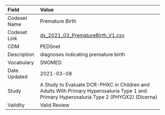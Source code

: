 |Field        |Value                                                                                                                                     |
|:------------|:-----------------------------------------------------------------------------------------------------------------------------------------|
|Codeset Name |Premature Birth                                                                                                                           |
|Codeset Link |[dx_2021_03_PrematureBirth_V1.csv](https://github.com/PEDSnet/Variable-Dictionary/blob/main/conditions/dx_2021_03_PrematureBirth_V1.csv.csv)|
|CDM          |PEDSnet                                                                                                                                   |
|Description  |diagnoses indicating premature birth                                                                                                      |
|Vocabulary   |SNOMED                                                                                                                                    |
|Date Updated |2021-03-08                                                                                                                                |
|Study        |A Study to Evaluate DCR-PHXC in Children and Adults With Primary Hyperoxaluria Type 1 and Primary Hyperoxaluria Type 2 (PHYOX2) (Dicerna) |
|Validity     |Valid Review                                                                                                                              |

